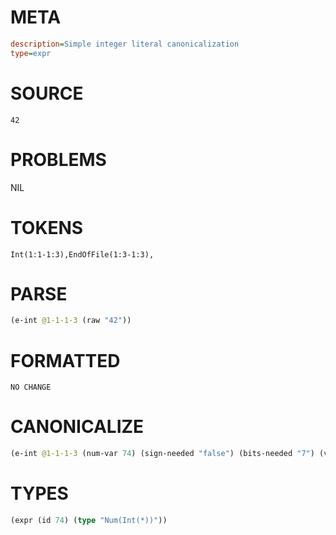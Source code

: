 # META
~~~ini
description=Simple integer literal canonicalization
type=expr
~~~
# SOURCE
~~~roc
42
~~~
# PROBLEMS
NIL
# TOKENS
~~~zig
Int(1:1-1:3),EndOfFile(1:3-1:3),
~~~
# PARSE
~~~clojure
(e-int @1-1-1-3 (raw "42"))
~~~
# FORMATTED
~~~roc
NO CHANGE
~~~
# CANONICALIZE
~~~clojure
(e-int @1-1-1-3 (num-var 74) (sign-needed "false") (bits-needed "7") (value "42") (id 74))
~~~
# TYPES
~~~clojure
(expr (id 74) (type "Num(Int(*))"))
~~~